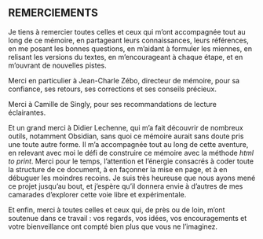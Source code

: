 ## REMERCIEMENTS

Je tiens à remercier toutes celles et ceux qui m’ont accompagnée tout au long de ce mémoire, en partageant leurs connaissances, leurs références, en me posant les bonnes questions, en m’aidant à formuler les miennes, en relisant les versions du textes, en m’encourageant à chaque étape, et en m’ouvrant de nouvelles pistes.

Merci en particulier à Jean-Charle Zébo, directeur de mémoire, pour sa confiance, ses retours, ses corrections et ses conseils précieux.

Merci à Camille de Singly, pour ses recommandations de lecture éclairantes.

Et un grand merci à Didier Lechenne, qui m’a fait découvrir de nombreux outils, notamment Obsidian, sans quoi ce mémoire aurait sans doute pris une toute autre forme. Il m’a accompagnée tout au long de cette aventure, en relevant avec moi le défi de construire ce mémoire avec la méthode _html to print_. Merci pour le temps, l’attention et l’énergie consacrés à coder toute la structure de ce document, à en façonner la mise en page, et à en débuguer les moindres recoins. 
Je suis très heureuse que nous ayons mené ce projet jusqu’au bout, et j’espère qu’il donnera envie à d’autres de mes camarades d’explorer cette voie libre et expérimentale.

Et enfin, merci à toutes celles et ceux qui, de près ou de loin, m’ont soutenue dans ce travail : vos regards, vos idées, vos encouragements et votre bienveillance ont compté bien plus que vous ne l’imaginez.
